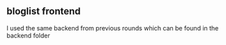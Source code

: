 ## bloglist frontend

I used the same backend from previous rounds which can be found in the backend folder
